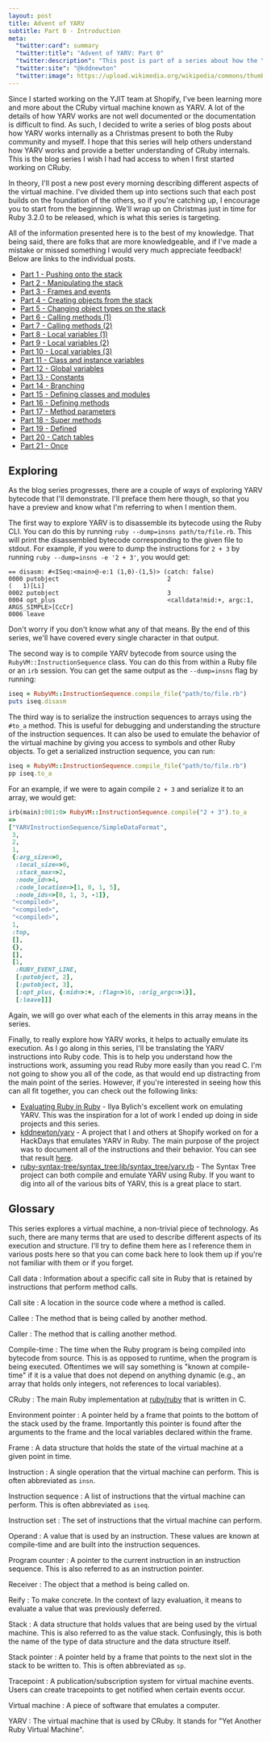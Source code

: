 ```yaml
---
layout: post
title: Advent of YARV
subtitle: Part 0 - Introduction
meta:
  "twitter:card": summary
  "twitter:title": "Advent of YARV: Part 0"
  "twitter:description": "This post is part of a series about how the YARV virtual machine works."
  "twitter:site": "@kddnewton"
  "twitter:image": https://upload.wikimedia.org/wikipedia/commons/thumb/7/73/Ruby_logo.svg/1200px-Ruby_logo.svg.png
---
```


Since I started working on the YJIT team at Shopify, I've been learning more and more about the CRuby virtual machine known as YARV. A lot of the details of how YARV works are not well documented or the documentation is difficult to find. As such, I decided to write a series of blog posts about how YARV works internally as a Christmas present to both the Ruby community and myself. I hope that this series will help others understand how YARV works and provide a better understanding of CRuby internals. This is the blog series I wish I had had access to when I first started working on CRuby.

In theory, I'll post a new post every morning describing different aspects of the virtual machine. I've divided them up into sections such that each post builds on the foundation of the others, so if you're catching up, I encourage you to start from the beginning. We'll wrap up on Christmas just in time for Ruby 3.2.0 to be released, which is what this series is targeting.

All of the information presented here is to the best of my knowledge. That being said, there are folks that are more knowledgeable, and if I've made a mistake or missed something I would very much appreciate feedback! Below are links to the individual posts.

* [Part 1 - Pushing onto the stack](/2022/12/01/advent-of-yarv-part-1)
* [Part 2 - Manipulating the stack](/2022/12/02/advent-of-yarv-part-2)
* [Part 3 - Frames and events](/2022/12/03/advent-of-yarv-part-3)
* [Part 4 - Creating objects from the stack](/2022/12/04/advent-of-yarv-part-4)
* [Part 5 - Changing object types on the stack](/2022/12/05/advent-of-yarv-part-5)
* [Part 6 - Calling methods (1)](/2022/12/06/advent-of-yarv-part-6)
* [Part 7 - Calling methods (2)](/2022/12/07/advent-of-yarv-part-7)
* [Part 8 - Local variables (1)](/2022/12/08/advent-of-yarv-part-8)
* [Part 9 - Local variables (2)](/2022/12/09/advent-of-yarv-part-9)
* [Part 10 - Local variables (3)](/2022/12/10/advent-of-yarv-part-10)
* [Part 11 - Class and instance variables](/2022/12/11/advent-of-yarv-part-11)
* [Part 12 - Global variables](/2022/12/12/advent-of-yarv-part-12)
* [Part 13 - Constants](/2022/12/13/advent-of-yarv-part-13)
* [Part 14 - Branching](/2022/12/14/advent-of-yarv-part-14)
* [Part 15 - Defining classes and modules](/2022/12/15/advent-of-yarv-part-15)
* [Part 16 - Defining methods](/2022/12/16/advent-of-yarv-part-16)
* [Part 17 - Method parameters](/2022/12/17/advent-of-yarv-part-17)
* [Part 18 - Super methods](/2022/12/18/advent-of-yarv-part-18)
* [Part 19 - Defined](/2022/12/19/advent-of-yarv-part-19)
* [Part 20 - Catch tables](/2022/12/20/advent-of-yarv-part-20)
* [Part 21 - Once](/2022/12/21/advent-of-yarv-part-21)

## Exploring

As the blog series progresses, there are a couple of ways of exploring YARV bytecode that I'll demonstrate. I'll preface them here though, so that you have a preview and know what I'm referring to when I mention them.

The first way to explore YARV is to disassemble its bytecode using the Ruby CLI. You can do this by running `ruby --dump=insns path/to/file.rb`. This will print the disassembled bytecode corresponding to the given file to stdout. For example, if you were to dump the instructions for `2 + 3` by running `ruby --dump=insns -e '2 + 3'`, you would get:

```
== disasm: #<ISeq:<main>@-e:1 (1,0)-(1,5)> (catch: false)
0000 putobject                              2                         (   1)[Li]
0002 putobject                              3
0004 opt_plus                               <calldata!mid:+, argc:1, ARGS_SIMPLE>[CcCr]
0006 leave
```

Don't worry if you don't know what any of that means. By the end of this series, we'll have covered every single character in that output.

The second way is to compile YARV bytecode from source using the `RubyVM::InstructionSequence` class. You can do this from within a Ruby file or an `irb` session. You can get the same output as the `--dump=insns` flag by running:

```ruby
iseq = RubyVM::InstructionSequence.compile_file("path/to/file.rb")
puts iseq.disasm
```

The third way is to serialize the instruction sequences to arrays using the `#to_a` method. This is useful for debugging and understanding the structure of the instruction sequences. It can also be used to emulate the behavior of the virtual machine by giving you access to symbols and other Ruby objects. To get a serialized instruction sequence, you can run:

```ruby
iseq = RubyVM::InstructionSequence.compile_file("path/to/file.rb")
pp iseq.to_a
```

For an example, if we were to again compile `2 + 3` and serialize it to an array, we would get:

```ruby
irb(main):001:0> RubyVM::InstructionSequence.compile("2 + 3").to_a
=> 
["YARVInstructionSequence/SimpleDataFormat",                        
 3,
 2,
 1,
 {:arg_size=>0,
  :local_size=>0,
  :stack_max=>2,
  :node_id=>4,
  :code_location=>[1, 0, 1, 5],
  :node_ids=>[0, 1, 3, -1]},
 "<compiled>",
 "<compiled>",
 "<compiled>",
 1,
 :top,
 [],
 {},
 [],
 [1,
  :RUBY_EVENT_LINE,
  [:putobject, 2],
  [:putobject, 3],
  [:opt_plus, {:mid=>:+, :flag=>16, :orig_argc=>1}],
  [:leave]]]
```

Again, we will go over what each of the elements in this array means in the series.

Finally, to really explore how YARV works, it helps to actually emulate its execution. As I go along in this series, I'll be translating the YARV instructions into Ruby code. This is to help you understand how the instructions work, assuming you read Ruby more easily than you read C. I'm not going to show you all of the code, as that would end up distracting from the main point of the series. However, if you're interested in seeing how this can all fit together, you can check out the following links:

* [Evaluating Ruby in Ruby](https://iliabylich.github.io/2020/01/25/evaluating-ruby-in-ruby.html) - Ilya Bylich's excellent work on emulating YARV. This was the inspiration for a lot of work I ended up doing in side projects and this series.
* [kddnewton/yarv](https://github.com/kddnewton/yarv) - A project that I and others at Shopify worked on for a HackDays that emulates YARV in Ruby. The main purpose of the project was to document all of the instructions and their behavior. You can see that result [here](https://kddnewton.com/yarv).
* [ruby-syntax-tree/syntax_tree:lib/syntax_tree/yarv.rb](https://github.com/ruby-syntax-tree/syntax_tree/blob/1ebf0a56d1f1a63045074fec948bd3ec7fcbab45/lib/syntax_tree/yarv.rb) - The Syntax Tree project can both compile and emulate YARV using Ruby. If you want to dig into all of the various bits of YARV, this is a great place to start.

## Glossary

This series explores a virtual machine, a non-trivial piece of technology. As such, there are many terms that are used to describe different aspects of its execution and structure. I'll try to define them here as I reference them in various posts here so that you can come back here to look them up if you're not familiar with them or if you forget.

Call data
: Information about a specific call site in Ruby that is retained by instructions that perform method calls.

Call site
: A location in the source code where a method is called.

Callee
: The method that is being called by another method.

Caller
: The method that is calling another method.

Compile-time
: The time when the Ruby program is being compiled into bytecode from source. This is as opposed to runtime, when the program is being executed. Oftentimes we will say something is "known at compile-time" if it is a value that does not depend on anything dynamic (e.g., an array that holds only integers, not references to local variables).

CRuby
: The main Ruby implementation at [ruby/ruby](https://github.com/by/ruby) that is written in C.

Environment pointer
: A pointer held by a frame that points to the bottom of the stack used by the frame. Importantly this pointer is found after the arguments to the frame and the local variables declared within the frame.

Frame
: A data structure that holds the state of the virtual machine at a given point in time.

Instruction
: A single operation that the virtual machine can perform. This is often abbreviated as `insn`.

Instruction sequence
: A list of instructions that the virtual machine can perform. This is often abbreviated as `iseq`.

Instruction set
: The set of instructions that the virtual machine can perform.

Operand
: A value that is used by an instruction. These values are known at compile-time and are built into the instruction sequences.

Program counter
: A pointer to the current instruction in an instruction sequence. This is also referred to as an instruction pointer.

Receiver
: The object that a method is being called on.

Reify
: To make concrete. In the context of lazy evaluation, it means to evaluate a value that was previously deferred.

Stack
: A data structure that holds values that are being used by the virtual machine. This is also referred to as the value stack. Confusingly, this is both the name of the type of data structure and the data structure itself.

Stack pointer
: A pointer held by a frame that points to the next slot in the stack to be written to. This is often abbreviated as `sp`.

Tracepoint
: A publication/subscription system for virtual machine events. Users can create tracepoints to get notified when certain events occur.

Virtual machine
: A piece of software that emulates a computer.

YARV
: The virtual machine that is used by CRuby. It stands for "Yet Another Ruby Virtual Machine".
